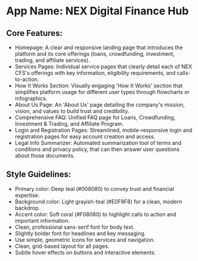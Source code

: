 # **App Name**: NEX Digital Finance Hub

## Core Features:

- Homepage: A clear and responsive landing page that introduces the platform and its core offerings (loans, crowdfunding, investment, trading, and affiliate services).
- Services Pages: Individual service pages that clearly detail each of NEX CFS's offerings with key information, eligibility requirements, and calls-to-action.
- How It Works Section: Visually engaging 'How It Works' section that simplifies platform usage for different user types through flowcharts or infographics.
- About Us Page: An 'About Us' page detailing the company's mission, vision, and values to build trust and credibility.
- Comprehensive FAQ: Unified FAQ page for Loans, Crowdfunding, Investment & Trading, and Affiliate Program.
- Login and Registration Pages: Streamlined, mobile-responsive login and registration pages for easy account creation and access.
- Legal Info Summarizer: Automated summarization tool of terms and conditions and privacy policy, that can then answer user questions about those documents.

## Style Guidelines:

- Primary color: Deep teal (#008080) to convey trust and financial expertise.
- Background color: Light grayish-teal (#E0F8F8) for a clean, modern backdrop.
- Accent color: Soft coral (#F08080) to highlight calls to action and important information.
- Clean, professional sans-serif font for body text.
- Slightly bolder font for headlines and key messaging.
- Use simple, geometric icons for services and navigation.
- Clean, grid-based layout for all pages.
- Subtle hover effects on buttons and interactive elements.